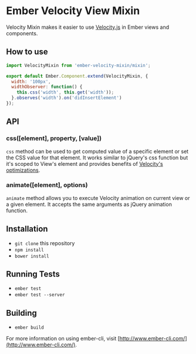 # Ember Velocity View Mixin

Velocity Mixin makes it easier to use [Velocity.js](http://julian.com/research/velocity/) in Ember views and components.

## How to use

```javascript
import VelocityMixin from 'ember-velocity-mixin/mixin';

export default Ember.Component.extend(VelocityMixin, {
  width: '100px',
  widthObserver: function() {
    this.css('width', this.get('width'));
  }.observes('width').on('didInsertElement')
});

```

## API

### css([element], property, [value])

```css``` method can be used to get computed value of a specific element or set the CSS value for that element. It works
similar to jQuery's css function but it's scoped to View's element and provides benefits of [Velocity's optimizations](https://github.com/julianshapiro/velocity/blob/master/velocity.js#L1587).

### animate([element], options)

```animate``` method allows you to execute Velocity animation on current view or a given element. It accepts the same arguments as jQuery animation function.

## Installation

* `git clone` this repository
* `npm install`
* `bower install`

## Running Tests

* `ember test`
* `ember test --server`

## Building

* `ember build`

For more information on using ember-cli, visit [http://www.ember-cli.com/](http://www.ember-cli.com/).
